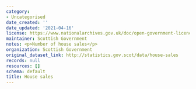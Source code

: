 ```yaml
---
category:
- Uncategorised
date_created: ''
date_updated: '2021-04-16'
license: https://www.nationalarchives.gov.uk/doc/open-government-licence/version/3/
maintainer: Scottish Government
notes: <p>Number of house sales</p>
organization: Scottish Government
original_dataset_link: http://statistics.gov.scot/data/house-sales
records: null
resources: []
schema: default
title: House sales
---
```


